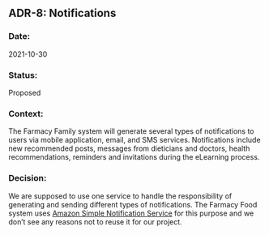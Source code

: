 ## ADR-8: Notifications

### Date:
2021-10-30

### Status:
Proposed

### Context:
The Farmacy Family system will generate several types of notifications to users via mobile application, email, and SMS services. Notifications include new recommended posts, messages from dieticians and doctors, health recommendations, reminders and invitations during the eLearning process. 

### Decision:
We are supposed to use one service to handle the responsibility of generating and sending different types of notifications. The Farmacy Food system uses [Amazon Simple Notification Service](https://aws.amazon.com/sns/) for this purpose and we don’t see any reasons not to reuse it for our project.